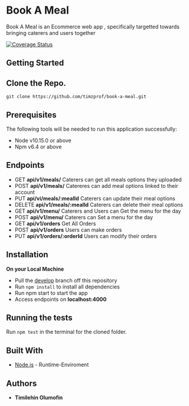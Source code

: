 # Book A Meal
Book A Meal is an Ecommerce web app , specifically targetted towards bringing caterers and users together

[![Coverage Status](https://coveralls.io/repos/github/timzprof/book-a-meal/badge.svg?branch=develop)](https://coveralls.io/github/timzprof/book-a-meal?branch=develop)

## Getting Started
Clone the Repo.
-------------
`git clone https://github.com/timzprof/book-a-meal.git`
## Prerequisites
The following tools will be needed to run this application successfully:
* Node v10.15.0 or above
* Npm v6.4 or above
## Endpoints
- GET **api/v1/meals/** Caterers can get all meals options they uploaded
- POST **api/v1/meals/** Catereres can add meal options linked to their account
- PUT **api/vi/meals/:mealId** Caterers can update their meal options
- DELETE **api/v1/meals/:mealId** Caterers can delete their meal options
- GET **api/v1/menu/** Caterers and Users can Get the menu for the day 
- POST **api/v1/menu/** Caterers can Set a menu for the day 
- GET **api/v1/orders** Get All Orders
- POST **api/v1/orders** Users can make orders
- PUT **api/v1/orders/:orderId** Users can modify their orders
## Installation
**On your Local Machine**
- Pull the [develop](https://github.com/timzprof/book-a-meal) branch off this repository
- Run `npm install` to install all dependencies
- Run npm start to start the app
- Access endpoints on **localhost:4000**
## Running the tests
Run `npm test` in the terminal for the cloned folder.
## Built With
* [Node.js](http://www.nodejs.org/) - Runtime-Enviroment
## Authors
* **Timilehin Olumofin**
